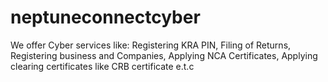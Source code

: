 # neptuneconnectcyber
We offer Cyber services like: Registering KRA PIN, Filing of Returns, Registering business and Companies, Applying NCA Certificates, Applying clearing certificates like CRB certificate e.t.c
